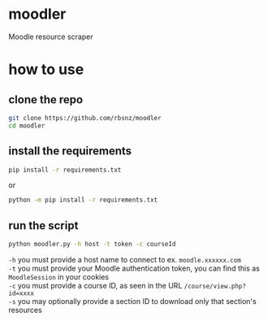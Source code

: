 # moodler
Moodle resource scraper

# how to use

## clone the repo

```bash
git clone https://github.com/rbsnz/moodler
cd moodler
```

## install the requirements

```bash
pip install -r requirements.txt
```
or
```bash
python -m pip install -r requirements.txt
```

## run the script

```bash
python moodler.py -h host -t token -c courseId
```

`-h` you must provide a host name to connect to ex. `moodle.xxxxxx.com`\
`-t` you must provide your Moodle authentication token, you can find this as `MoodleSession` in your cookies\
`-c` you must provide a course ID, as seen in the URL `/course/view.php?id=xxxx`\
`-s` you may optionally provide a section ID to download only that section's resources
